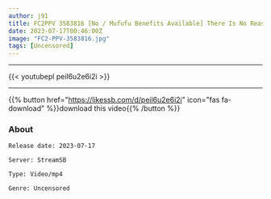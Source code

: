 ```yaml
---
author: j91
title: FC2PPV 3583816 [No / Mufufu Benefits Available] There Is No Reason To Droop Even When You Sleep! Astonishing Beauty Big Breasts Are Also Outstanding Sensitivity! W Treatment With The Pussy Does Not Stop The Horny Switch And It Is Straight To The SP ~! ! * 3 Major Review Benefits Available
date: 2023-07-17T00:46:00Z
image: "FC2-PPV-3583816.jpg"
tags: [Uncensored]
---
```

___

{{< youtubepl peil6u2e6i2i >}}
___

{{% button href="https://likessb.com/d/peil6u2e6i2i" icon="fas fa-download" %}}download this video{{% /button %}}
### About

`Release date: 2023-07-17`

`Server: StreamSB`

`Type: Video/mp4`

`Genre:	Uncensored`